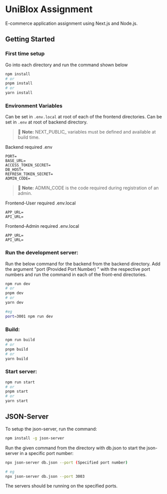 # UniBlox Assignment

E-commerce application assignment using Next.js and Node.js.

## Getting Started

### First time setup

Go into each directory and run the command shown below

```bash
npm install
# or
pnpm install
# or
yarn install
```

### Environment Variables

Can be set in `.env.local` at root of each of the frontend directories.
Can be set in `.env` at root of backend directory.

> 📝 **Note:** NEXT_PUBLIC\_ variables must be defined and available at build time.

Backend required .env

```
PORT=
BASE_URL=
ACCESS_TOKEN_SECRET=
DB_HOST=
REFRESH_TOKEN_SECRET=
ADMIN_CODE=

```

> 📝 **Note:** ADMIN_CODE is the code required during registration of an admin.

Frontend-User required .env.local

```
APP_URL=
API_URL=

```

Frontend-Admin required .env.local

```
APP_URL=
API_URL=

```

### Run the development server:

Run the below command for the backend from the backend directory. Add the argument "port (Provided Port Number) " with the respective port numbers and run the command in each of the front-end directories.

```bash
npm run dev
# or
pnpm dev
# or
yarn dev

#eg
port=3001 npm run dev
```

### Build:

```bash
npm run build
# or
pnpm build
# or
yarn build
```

### Start server:

```bash
npm run start
# or
pnpm start
# or
yarn start
```

## JSON-Server

To setup the json-server, run the command:

```bash
npm install -g json-server
```

Run the given command from the directory with db.json to start the json-server in a specific port number:

```bash
npx json-server db.json --port (Specified port number)

# eg
npx json-server db.json --port 3003
```

The servers should be running on the specified ports.
